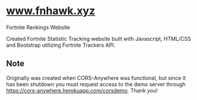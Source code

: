 # www.fnhawk.xyz
Fortnite Rankings Website

Created Fortnite Statistic Tracking website built with Javascript, HTML/CSS and Bootstrap utilizing Fortnite Trackers API.


## Note
Originally was created when CORS-Anywhere was functional, but since it has been shutdown you must request access to the demo server through
https://cors-anywhere.herokuapp.com/corsdemo. Thank you!
